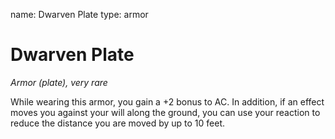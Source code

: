 name: Dwarven Plate
type: armor

# Dwarven Plate 
_Armor (plate), very rare_ 

While wearing this armor, you gain a +2 bonus to AC. In addition, if an effect moves you against your will along the ground, you can use your reaction to reduce the distance you are moved by up to 10 feet. 
